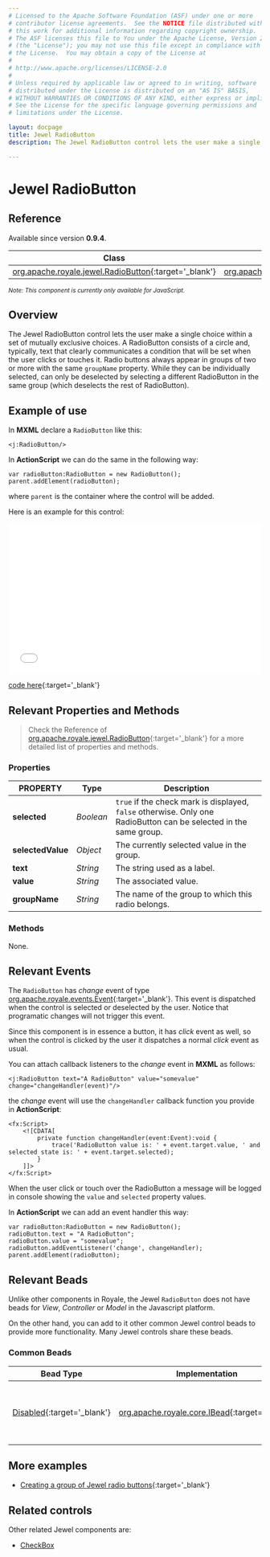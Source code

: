 ```yaml
---
# Licensed to the Apache Software Foundation (ASF) under one or more
# contributor license agreements.  See the NOTICE file distributed with
# this work for additional information regarding copyright ownership.
# The ASF licenses this file to You under the Apache License, Version 2.0
# (the "License"); you may not use this file except in compliance with
# the License.  You may obtain a copy of the License at
# 
# http://www.apache.org/licenses/LICENSE-2.0
# 
# Unless required by applicable law or agreed to in writing, software
# distributed under the License is distributed on an "AS IS" BASIS,
# WITHOUT WARRANTIES OR CONDITIONS OF ANY KIND, either express or implied.
# See the License for the specific language governing permissions and
# limitations under the License.

layout: docpage
title: Jewel RadioButton
description: The Jewel RadioButton control lets the user make a single choice within a set of mutually exclusive choices.

---
```


# Jewel RadioButton

## Reference

Available since version __0.9.4__.

| Class                 	    | Extends                           |
|------------------------------	|----------------------------------	|
| [org.apache.royale.jewel.RadioButton](https://royale.apache.org/asdoc/index.html#!org.apache.royale.jewel/RadioButton){:target='_blank'} | [org.apache.royale.jewel.supportClasses.button.SelectableButtonBase](https://royale.apache.org/asdoc/index.html#!org.apache.royale.jewel.supportClasses.button/SelectableButtonBase){:target='_blank'} |

<sup>_Note: This component is currently only available for JavaScript._</sup>

## Overview

The Jewel RadioButton control lets the user make a single choice within a set of mutually exclusive choices. A RadioButton consists of a circle and, typically, text that clearly communicates a condition that will be set when the user clicks or touches it. Radio buttons always appear in groups of two or more with the same `groupName` property. While they can be individually selected, can only be deselected by selecting a different RadioButton in the same group (which deselects the rest of RadioButton).

## Example of use

In __MXML__ declare a `RadioButton` like this:

```mxml
<j:RadioButton/>
```

In __ActionScript__ we can do the same in the following way: 

```as3
var radioButton:RadioButton = new RadioButton();
parent.addElement(radioButton);
```

where `parent` is the container where the control will be added.

Here is an example for this control:

<iframe frameborder="no" border="0" marginwidth="0" marginheight="0" 
width="100%" height="300" 
src="assets/jewel/jewel_radiobutton/index.html"></iframe>

[code here](https://github.com/apache/royale-docs/blob/master/assets/jewel/jewel_radiobutton/jewel_radiobutton.mxml){:target='_blank'}

## Relevant Properties and Methods

> Check the Reference of [org.apache.royale.jewel.RadioButton](https://royale.apache.org/asdoc/index.html#!org.apache.royale.jewel/RadioButton){:target='_blank'} for a more detailed list of properties and methods.

### Properties

| PROPERTY 	    | Type   	| Description                                                                   |
|--------------	|----------	| -----------------------------------------------------------------------------	|
| __selected__  | _Boolean_ | `true` if the check mark is displayed, `false` otherwise. Only one RadioButton can be selected in the same group. |
| __selectedValue__  | _Object_ | The currently selected value in the group.                     |
| __text__  	| _String_ 	| The string used as a label.                                                   |
| __value__     | _String_  | The associated value.                                                         |
| __groupName__     | _String_  | The name of the group to which this radio belongs. |

### Methods

None.

## Relevant Events

The `RadioButton` has _change_ event of type [org.apache.royale.events.Event](https://royale.apache.org/asdoc/index.html#!org.apache.royale.events/Event){:target='_blank'}. This event is dispatched when the control is selected or deselected by the user. Notice that programatic changes will not trigger this event.

Since this component is in essence a button, it has _click_ event as well, so when the control is clicked by the user it dispatches a normal _click_ event as usual.

You can attach callback listeners to the _change_ event in __MXML__ as follows:

```mxml
<j:RadioButton text="A RadioButton" value="somevalue" change="changeHandler(event)"/>
```

the _change_ event will use the `changeHandler` callback function you provide in __ActionScript__:

```mxml
<fx:Script>
    <![CDATA[
        private function changeHandler(event:Event):void {
            trace('RadioButton value is: ' + event.target.value, ' and selected state is: ' + event.target.selected);
        }
    ]]>
</fx:Script>
```

When the user click or touch over the RadioButton a message will be logged in console showing the `value` and `selected` property values.

In __ActionScript__ we can add an event handler this way: 

```as3
var radioButton:RadioButton = new RadioButton();
radioButton.text = "A RadioButton";
radioButton.value = "somevalue";
radioButton.addEventListener('change', changeHandler);
parent.addElement(radioButton);
```

## Relevant Beads

Unlike other components in Royale, the Jewel `RadioButton` does not have beads for _View_, _Controller_ or _Model_ in the Javascript platform.

On the other hand, you can add to it other common Jewel control beads to provide more functionality. Many Jewel controls share these beads.

### Common Beads

| Bead Type       	| Implementation                               	  | Description                                     |
|-----------------	|------------------------------------------------ |------------------------------------------------	|
| [Disabled](https://royale.apache.org/asdoc/index.html#!org.apache.royale.jewel.beads.controls/Disabled){:target='_blank'}      	| [org.apache.royale.core.IBead](https://royale.apache.org/asdoc/index.html#!org.apache.royale.core/IBead){:target='_blank'} | This bead lets you disable and enable a Jewel control.	|

## More examples

* [Creating a group of Jewel radio buttons](https://royale.apache.org/creating-a-group-of-jewel-radiobuttons/){:target='_blank'}

## Related controls

Other related Jewel components are:

* [CheckBox](component-sets/jewel/jewel-checkbox.html)